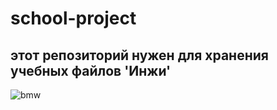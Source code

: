# school-project
этот репозиторий нужен для хранения учебных файлов 'Инжи'
---
![bmw]((https://i.ytimg.com/vi/E64OnMucSkk/maxresdefault.jpg))
